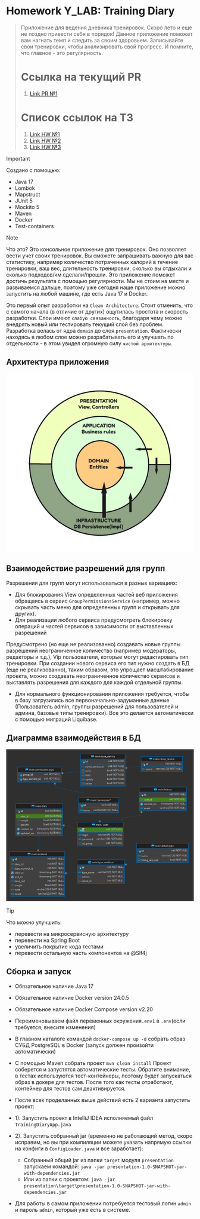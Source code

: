 # Homework Y_LAB: Training Diary

> Приложение для ведения дневника тренировок. Скоро лето и еще не поздно привести себя в порядок! Данное приложение
> поможет вам нагнать темп и следить за своим здоровьем. Записывайте свои тренировки, чтобы анализировать свой прогресс.
> И помните, что главное - это регулярность.
>
>
> # Ссылка на текущий PR
> 1. [Link PR №1](https://github.com/Jon7even/homework_ylab/pull/3)
>
>
>
> # Список ссылок на ТЗ
> 1. [Link HW №1](https://github.com/Jon7even/homework_ylab/tree/main/docs/tasks/technical-task-1.md)
> 2. [Link HW №2](https://github.com/Jon7even/homework_ylab/tree/main/docs/tasks/technical-task-2.md)
> 3. [Link HW №3](https://github.com/Jon7even/homework_ylab/tree/main/docs/tasks/technical-task-3.md)
>
>
>

> [!IMPORTANT]
> Создано с помощью:
> - Java 17
> - Lombok
> - Mapstruct
> - JUnit 5
> - Mockito 5
> - Maven
> - Docker
> - Test-containers
>

> [!NOTE]
> Что это? Это консольное приложение для тренировок. Оно позволяет вести учет своих тренировок. Вы сможете запрашивать
> важную для вас статистику, например количество потраченных калорий в течение тренировки, ваш вес, длительность
> тренировки, сколько вы отдыхали и сколько подходов/км сделали/прошли. Это приложение поможет достичь результата
> с помощью регулярности. Мы не стоим на месте и развиваемся дальше, поэтому уже сегодня наше приложение можно запустить
> на любой машине, где есть Java 17 и Docker.
>

Это первый опыт разработки на `Clean Architecture`. Стоит отменить, что с самого начала (в отличие от других)
ощутилась простота и скорость разработки. Слои имеют `слабую связанность`, благодаря чему можно внедрять новый
или тестировать текущий слой без проблем. Разработка велась от ядра `domain` до слоя `presentation`. Фактически
находясь в любом слое можно разрабатывать его и улучшать по отдельности - в этом увидел огромную силу
`чистой архитектуры`.

## Архитектура приложения

![Архитектура приложения на схеме](/docs/images/architecture.jpg)

## Взаимодействие разрешений для групп

Разрешения для групп могут использоваться в разных вариациях:

* Для блокирования View определенных частей веб приложения обращаясь в сервис `GroupPermissionsService` (например,
  можно скрывать часть меню для определенных групп и открывать для других).
* Для реализации любого сервиса предусмотреть блокировку операций и частей сервисов в зависимости от выставленных
  разрешений

Предусмотрено (но еще не реализованно) создавать новые группы разрешений неограниченное количество
(например модераторы, редакторы и т.д.), Vip пользователи, которые могут редактировать тип тренировки.
При создании нового сервиса его тип нужно создать в БД (еще не реализованно), таким образом, это упрощает
масштабирование проекта, можно создавать неограниченное количество сервисов и выставлять разрешения для каждого для
каждой отдельной группы.

* Для нормального функционирования приложения требуется, чтобы в базу загрузились все первоначально-задуманные
  данные (Пользователь admin, группы разрешений для пользователей и админа, базовые типы тренировки). Все это
  делается автоматически с помощью миграций Liquibase.

## Диаграмма взаимодействия в БД

![Диаграмма БД](/docs/images/diagram.png)

> [!TIP]
> Что можно улучшить:
> - перевести на микросервисную архитектуру
> - перевести на Spring Boot
> - увеличить покрытие кода тестами
> - перевести остальную часть компонентов на @Slf4j

## Сборка и запуск

- Обязательное наличие Java 17
- Обязательное наличие Docker version 24.0.5
- Обязательное наличие Docker Compose version v2.20
- Переименовываем файл переменных окружения`.env1` в `.env`(если требуется, внесите изменения)
- В главном каталоге командой `docker-compose up -d` собрать образ СУБД PostgreSQL в Docker (запуск должен
  произойти автоматически)
- С помощью Maven собрать проект `mvn clean install`
  Проект соберется и запустятся автоматические тесты. Обратите внимание, в тестах используются тест-контейнеры,
  поэтому будет запускаться образ в докере для тестов. После того как тесты отработают, контейнер для тестов
  сам деактивируется.
- После всех проделанных выше действий есть 2 варианта запустить проект:
- 1). Запустить проект в IntelliJ IDEA исполняемый файл `TrainingDiaryApp.java`
- 2). Запустить собранный jar (временно не работающий метод, скоро исправим, но вы при компиляции можете
  указать напрямую ссылки на конфиги в `ConfigLoader.java` и все заработает):
    - Собранный общий jar из папки `target` модуля `presentation` запускаем командой:
      `java -jar presentation-1.0-SNAPSHOT-jar-with-dependencies.jar`
    - Или из папки с проектом: `java -jar presentation\target\presentation-1.0-SNAPSHOT-jar-with-dependencies.jar`

- Для работы в самом приложении потребуется тестовый логин `admin` и пароль `admin`, который уже есть в системе.
